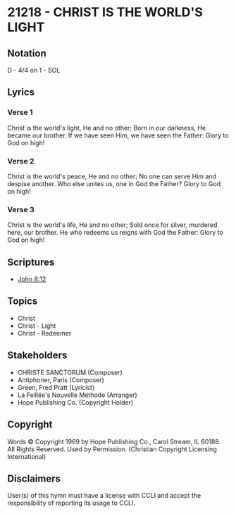 # 21218 - CHRIST IS THE WORLD'S LIGHT

## Notation

D - 4/4 on 1 - SOL

## Lyrics

### Verse 1

Christ is the world's light, He and no other; Born in our darkness, He became our brother. If we have seen Him, we have seen the Father: Glory to God on high!

### Verse 2

Christ is the world's peace, He and no other; No one can serve Him and despise another. Who else unites us, one in God the Father? Glory to God on high!

### Verse 3

Christ is the world's life, He and no other; Sold once for silver, murdered here, our brother. He who redeems us reigns with God the Father: Glory to God on high!


## Scriptures

- [John 8:12](https://www.biblegateway.com/passage/?search=John%208%3A12)

## Topics

- Christ
- Christ - Light
- Christ - Redeemer

## Stakeholders

- CHRISTE SANCTORUM (Composer)
- Antiphoner, Paris (Composer)
- Green, Fred Pratt (Lyricist)
- La Feillée's Nouvelle Méthode (Arranger)
- Hope Publishing Co. (Copyright Holder)

## Copyright

Words © Copyright 1969 by Hope Publishing Co., Carol Stream, IL 60188. All Rights Reserved. Used by Permission.
(Christian Copyright Licensing International)

## Disclaimers

User(s) of this hymn must have a license with CCLI and accept the responsibility of reporting its usage to CCLI.


